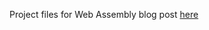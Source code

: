 Project files for Web Assembly blog post [here](https://blogs.sundaypyjamas.com/sundaypyjamas/quick-intro-to-web-assembly/)
